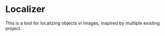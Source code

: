 # Localizer
This is a tool for localizing objects in images, inspired by multiple existing project. 
